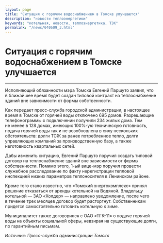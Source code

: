 ```yaml
---
layout: page
title: "Ситуация с горячим водоснабжением в Томске улучшается"
description: "новости теплоэнергетики"
keywords: "котельная, новости, теплоэнергетика, ТЭК"
permalink: "/news/040609_3.html"
---
```




  
  
# Ситуация с горячим водоснабжением в Томске улучшается

****

Исполняющий обязанности мэра Томска Евгений Паршуто заявил, что в ближайшее время будет создан типовой контракт на теплоснабжение зданий вне зависимости от формы собственности.

Как передает пресс-служба городской администрации, в настоящее время в Томске от горячей воды отключено 695 домов. Разрешающие телефонограммы о подключении получили 234 жилых дома. Тем не менее в 128 домах, имеющих 100%-ую техническую готовность, подача горячей воды так и не возобновлена в силу нескольких обстоятельств: долги ТСЖ за ранее потребленное тепло, долги управляющих компаний за производственную базу, а также неготовность квартальных сетей.

Дабы изменить ситуацию, Евгений Паршуто поручил создать типовой договор на теплоснабжение зданий вне зависимости от формы собственности. Помимо этого, 1-ый вице-мэр поручил провести служебное расследование по факту нерегистрации тепловой инспекцией низких параметров теплоносителя в Ленинском районе.

Кроме того стало известно, что «Томский энергокомплекс» принял решение отказаться от аренды котельной на Водяной. Владельцу котельной — ЗАО «Холдер» — направлено уведомление, после чего в течение трех месяцев договор будет расторгнут. Собственникам придется самостоятельно готовить котельную к зиме.

Муниципалитет также договорился с ОАО «ТГК-11» о подаче горячей воды на объекты социальной сферы, невзирая на существующие долги, по гарантийным письмам.

_Источник: Пресс-служба администрации Томска_


